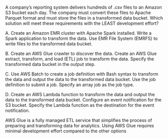 A company’s reporting system delivers hundreds of .csv files to an Amazon S3 bucket each day. The company must convert these files to Apache Parquet format and must store the files in a transformed data bucket. Which solution will meet these requirements with the LEAST development effort? 

A. Create an Amazon EMR cluster with Apache Spark installed. Write a Spark application to transform the data. Use EMR File System (EMRFS) to write files to the transformed data bucket. 

B. Create an AWS Glue crawler to discover the data. Create an AWS Glue extract, transform, and load (ETL) job to transform the data. Specify the transformed data bucket in the output step. 

C. Use AWS Batch to create a job definition with Bash syntax to transform the data and output the data to the transformed data bucket. Use the job definition to submit a job. Specify an array job as the job type. 

D. Create an AWS Lambda function to transform the data and output the data to the transformed data bucket. Configure an event notification for the S3 bucket. Specify the Lambda function as the destination for the event notification.

AWS Glue is a fully managed ETL service that simplifies the process of preparing and transforming data for analytics. Using AWS Glue requires minimal development effort compared to the other options